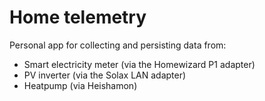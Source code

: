 # Home telemetry

Personal app for collecting and persisting data from:

- Smart electricity meter (via the Homewizard P1 adapter)
- PV inverter (via the Solax LAN adapter)
- Heatpump (via Heishamon)
